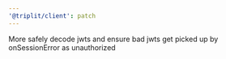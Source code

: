 ```yaml
---
'@triplit/client': patch
---
```


More safely decode jwts and ensure bad jwts get picked up by onSessionError as unauthorized
